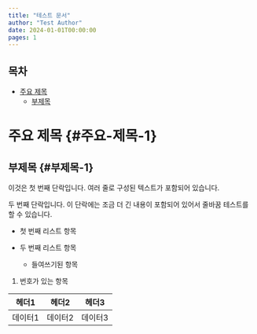 ```yaml
---
title: "테스트 문서"
author: "Test Author"
date: 2024-01-01T00:00:00
pages: 1
---
```


## 목차

- [주요 제목](#주요-제목)
  - [부제목](#부제목)

# 주요 제목 {#주요-제목-1}

## 부제목 {#부제목-1}

이것은 첫 번째 단락입니다\. 여러 줄로 구성된 텍스트가 포함되어 있습니다\.

두 번째 단락입니다\. 이 단락에는 조금 더 긴 내용이 포함되어 있어서 줄바꿈 테스트를 할 수 있습니다\.

- 첫 번째 리스트 항목

- 두 번째 리스트 항목

  - 들여쓰기된 항목

1. 번호가 있는 항목

| 헤더1  | 헤더2  | 헤더3  |
|------|------|------|
| 데이터1 | 데이터2 | 데이터3 |

